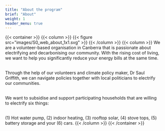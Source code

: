 ```yaml
---
title: "About the program"
brief: "About"
weight: 1
header_menu: true
--- 
```

 {{< container >}}
{{< column >}}
{{< figure src="images/S0_web_about_1x1.svg"   >}}
{{< /column >}}
{{< column >}}
We are a volunteer-based organisation in Canberra that is passionate about electrifying and decarbonising our community. With the rising cost of living, we want to help you significantly reduce your energy bills at the same time.<br><br>


Through the help of our volunteers and climate policy maker, Dr Saul Griffith, we can navigate policies together with local politicians to electrify our communities.<br><br>

We want to subsidise and support participating households that are willing to electrify six things:<br><br>

(1) Hot water pump, (2) indoor heating, (3) rooftop solar, (4) stove tops, (5) battery storage and your (6) cars.
{{< /column >}}
{{< /container >}}
  
 
 
